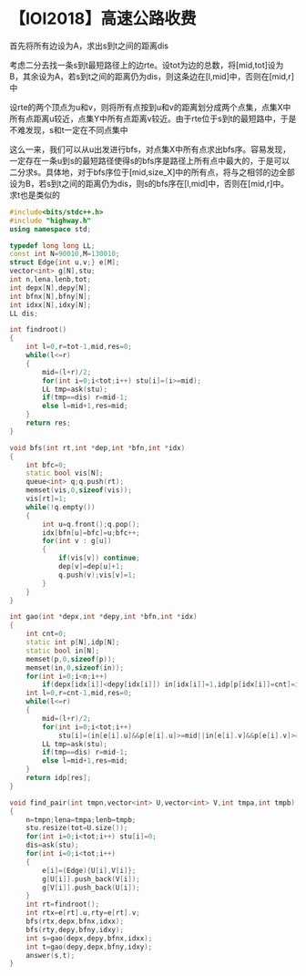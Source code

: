 # 【IOI2018】高速公路收费

首先将所有边设为A，求出s到t之间的距离dis

考虑二分去找一条s到t最短路径上的边rte。设tot为边的总数，将\[mid,tot\]设为B，其余设为A，若s到t之间的距离仍为dis，则这条边在\[l,mid\]中，否则在\[mid,r\]中

设rte的两个顶点为u和v，则将所有点按到u和v的距离划分成两个点集，点集X中所有点距离u较近，点集Y中所有点距离v较近。由于rte位于s到t的最短路中，于是不难发现，s和t一定在不同点集中

这么一来，我们可以从u出发进行bfs，对点集X中所有点求出bfs序。容易发现，一定存在一条u到s的最短路径使得s的bfs序是路径上所有点中最大的，于是可以二分求s。具体地，对于bfs序位于\[mid,size_X\]中的所有点，将与之相邻的边全部设为B，若s到t之间的距离仍为dis，则s的bfs序在\[l,mid\]中，否则在\[mid,r\]中。求t也是类似的

```cpp
#include<bits/stdc++.h>
#include "highway.h"
using namespace std;

typedef long long LL;
const int N=90010,M=130010;
struct Edge{int u,v;} e[M];
vector<int> g[N],stu;
int n,lena,lenb,tot;
int depx[N],depy[N];
int bfnx[N],bfny[N];
int idxx[N],idxy[N];
LL dis;

int findroot()
{
    int l=0,r=tot-1,mid,res=0;
    while(l<=r)
    {
        mid=(l+r)/2;
        for(int i=0;i<tot;i++) stu[i]=(i>=mid);
        LL tmp=ask(stu);
        if(tmp==dis) r=mid-1;
        else l=mid+1,res=mid;
    }
    return res;
}

void bfs(int rt,int *dep,int *bfn,int *idx)
{
    int bfc=0;
    static bool vis[N];
    queue<int> q;q.push(rt);
    memset(vis,0,sizeof(vis));
    vis[rt]=1;
    while(!q.empty())
    {
        int u=q.front();q.pop();
        idx[bfn[u]=bfc]=u;bfc++;
        for(int v : g[u])
        {
            if(vis[v]) continue;
            dep[v]=dep[u]+1;
            q.push(v);vis[v]=1;
        }
    }
}

int gao(int *depx,int *depy,int *bfn,int *idx)
{
    int cnt=0;
    static int p[N],idp[N];
    static bool in[N];
    memset(p,0,sizeof(p));
    memset(in,0,sizeof(in));
    for(int i=0;i<n;i++)
        if(depx[idx[i]]<depy[idx[i]]) in[idx[i]]=1,idp[p[idx[i]]=cnt]=idx[i],cnt++;
    int l=0,r=cnt-1,mid,res=0;
    while(l<=r)
    {
        mid=(l+r)/2;
        for(int i=0;i<tot;i++)
            stu[i]=(in[e[i].u]&&p[e[i].u]>=mid||in[e[i].v]&&p[e[i].v]>=mid);
        LL tmp=ask(stu);
        if(tmp==dis) r=mid-1;
        else l=mid+1,res=mid;
    }
    return idp[res];
}

void find_pair(int tmpn,vector<int> U,vector<int> V,int tmpa,int tmpb)
{
    n=tmpn;lena=tmpa;lenb=tmpb;
    stu.resize(tot=U.size());
    for(int i=0;i<tot;i++) stu[i]=0;
    dis=ask(stu);
    for(int i=0;i<tot;i++)
    {
        e[i]=(Edge){U[i],V[i]};
        g[U[i]].push_back(V[i]);
        g[V[i]].push_back(U[i]);
    }
    int rt=findroot();
    int rtx=e[rt].u,rty=e[rt].v;
    bfs(rtx,depx,bfnx,idxx);
    bfs(rty,depy,bfny,idxy);
    int s=gao(depx,depy,bfnx,idxx);
    int t=gao(depy,depx,bfny,idxy);
    answer(s,t);
}
```